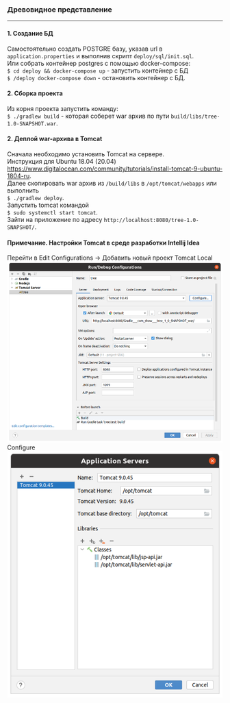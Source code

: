 ### Древовидное представление 
***

#### 1. Создание БД  
Самостоятельно создать POSTGRE базу, указав url в `application.properties` и выполнив скрипт `deploy/sql/init.sql`.  
Или собрать контейнер postgres с помощью docker-compose:  
`$ cd deploy && docker-compose up` - запустить контейнер с БД  
`$ /deploy docker-compose down` - остановить контейнер с БД.

#### 2. Сборка проекта  
Из корня проекта запустить команду:  
`$ ./gradlew build` - которая соберет war архив по пути `build/libs/tree-1.0-SNAPSHOT.war`.

#### 2. Деплой war-архива в Tomcat
Сначала необходимо установить Tomcat на сервере.  
Инструкция для Ubuntu 18.04 (20.04) https://www.digitalocean.com/community/tutorials/install-tomcat-9-ubuntu-1804-ru.  
Далее скопировать war архив из `/build/libs` в `/opt/tomcat/webapps` или выполнить    
`$ ./gradlew deploy`.  
Запустить tomcat командой  
`$ sudo systemctl start tomcat`.  
Зайти на приложение по адресу `http://localhost:8080/tree-1.0-SNAPSHOT/`.


#### Примечание. Настройки Tomcat в среде разработки Intellij Idea
Перейти в Edit Configurations -> Добавить новый проект Tomcat Local
![Настройки IDEA. Рис. 2](/images/intelij-set-2.png)  
Configure
![Настройки IDEA. Рис. 1](/images/intelij-set-1.png)
   